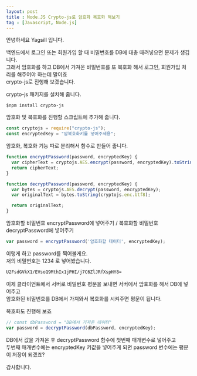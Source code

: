 ```yaml
---
layout: post
title : Node.JS Crypto-js로 암호화 복호화 해보기
tag : [Javascript, Node.js]
---
```


안녕하세요 Yagsill 입니다.  
  
백엔드에서 로그인 또는 회원가입 할 때 비밀번호를 DB에 대충 때려넣으면 문제가 생깁니다.  
그래서 암호화를 하고 DB에서 가져온 비밀번호를 또 복호화 해서 로그인, 회원가입 처리를 해주어야 하는데 말이죠  
crypto-js로 진행해 보겠습니다.
  
crypto-js 패키지를 설치해 줍니다.
```linux
$npm install crypto-js
```
  
암호화 및 복호화를 진행할 스크립트에 추가해 줍니다.
```javascript
const cryptojs = require("crypto-js");
const encryptedKey = "암복호화키를 넣어주세용";
```
  
암호화, 복호화 기능 따로 분리해서 함수로 만들어 줍니다.
```javascript
function encryptPassword(password, encryptedKey) {
  var cipherText = cryptojs.AES.encrypt(password, encryptedKey).toString();
  return cipherText;
}

function decryptPassword(password, encryptedKey) {
  var bytes = cryptojs.AES.decrypt(password, encryptedKey);
  var originalText = bytes.toString(cryptojs.enc.Utf8);

  return originalText;
}
```
  
암호화할 비밀번호 encryptPassword에 넣어주기 / 복호화할 비밀번호 decryptPassword에 넣어주기
```javascript
var password = encryptPassword('암호화할 데이터', encryptedKey);
```
  
이렇게 하고 password를 찍어볼게요.  
저의 비밀번호는 1234 로 넣어봤습니다.
```xml
U2FsdGVkX1/EVsoQ9MthIx1jPHI/j7C6ZlJRfXspHY8=
```
  
이제 클라이언트에서 서버로 비밀번호 평문을 보내면 서버에서 암호화를 해서 DB에 넣어주고  
암호화된 비밀번호를 DB에서 가져와서 복호화를 시켜주면 평문이 됩니다.  
  
복호화도 진행해 보죠
```javascript
// const dbPassword = "DB에서 가져온 데이터"
var password = decryptPassword(dbPassword, encryptedKey);
```
  
DB에서 값을 가져온 후 decryptPassword 함수에 첫번째 매개변수로 넣어주고  
두번째 매개변수에는 encryptedKey 키값을 넣어주게 되면 password 변수에는 평문이 저장이 되겠죠? 

 
감사합니다.